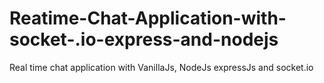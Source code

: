 # Reatime-Chat-Application-with-socket-.io-express-and-nodejs
Real time chat application with VanillaJs, NodeJs expressJs and socket.io
